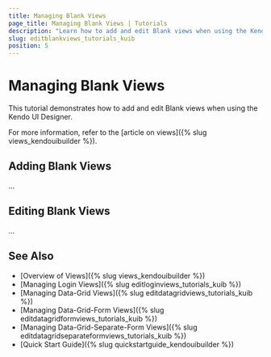 ```yaml
---
title: Managing Blank Views
page_title: Managing Blank Views | Tutorials
description: "Learn how to add and edit Blank views when using the Kendo UI Designer."
slug: editblankviews_tutorials_kuib
position: 5
---
```


# Managing Blank Views

This tutorial demonstrates how to add and edit Blank views when using the Kendo UI Designer.

For more information, refer to the [article on views]({% slug views_kendouibuilder %}).

## Adding Blank Views

...

## Editing Blank Views

...

## See Also

* [Overview of Views]({% slug views_kendouibuilder %})
* [Managing Login Views]({% slug editloginviews_tutorials_kuib %})
* [Managing Data-Grid Views]({% slug editdatagridviews_tutorials_kuib %})
* [Managing Data-Grid-Form Views]({% slug editdatagridformviews_tutorials_kuib %})
* [Managing Data-Grid-Separate-Form Views]({% slug editdatagridseparateformviews_tutorials_kuib %})
* [Quick Start Guide]({% slug quickstartguide_kendouibuilder %})
